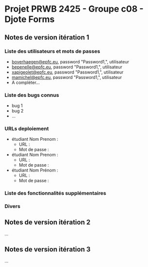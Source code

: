 # Projet PRWB 2425 - Groupe c08 - Djote Forms

## Notes de version itération 1

### Liste des utilisateurs et mots de passes

* boverhaegen@epfc.eu, password "Password1,", utilisateur
* bepenelle@epfc.eu, password "Password1,", utilisateur
* xapigeolet@epfc.eu, password "Password1,", utilisateur
* mamichel@epfc.eu, password "Password1,", utilisateur
* A compléter...

### Liste des bugs connus

* bug 1
* bug 2
* ...

### URLs deploiement

* étudiant Nom Prenom :
  * URL :
  * Mot de passe :
* étudiant Nom Prenom :
  * URL :
  * Mot de passe :
* étudiant Nom Prénom :
  * URL :
  * Mot de passe :

### Liste des fonctionnalités supplémentaires

### Divers

## Notes de version itération 2

...

## Notes de version itération 3

...